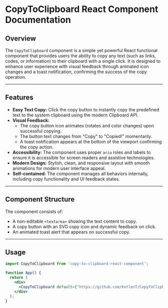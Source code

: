 # CopyToClipboard React Component Documentation

## Overview

The `CopyToClipboard` component is a simple yet powerful React functional component that provides users the ability to copy any text (such as links, codes, or information) to their clipboard with a single click. It is designed to enhance user experience with visual feedback through animated icon changes and a toast notification, confirming the success of the copy operation.

---

## Features

- **Easy Text Copy:** Click the copy button to instantly copy the predefined text to the system clipboard using the modern Clipboard API.
- **Visual Feedback:**
  - The copy button icon animates (rotates and color changes) upon successful copying.
  - The button text changes from "Copy" to "Copied!" momentarily.
  - A toast notification appears at the bottom of the viewport confirming the copy action.
- **Accessibility:** The component uses proper `aria` roles and labels to ensure it is accessible for screen readers and assistive technologies.
- **Modern Design:** Stylish, clean, and responsive layout with smooth animations for modern user interface appeal.
- **Self-contained:** The component manages all behaviors internally, including copy functionality and UI feedback states.

---

## Component Structure

The component consists of:

- A non-editable `<textarea>` showing the text content to copy.
- A copy button with an SVG copy icon and dynamic feedback on click.
- An animated toast alert that appears on successful copy.

---

## Usage

```jsx
import CopyToClipboard from 'copy-to-clipboard-react-component';

function App() {
  return (
    <div>
      <CopyToClipboard default={"https://github.com/KetlenT/CopyToClipboard.git"}/>
    </div>
  );
}
